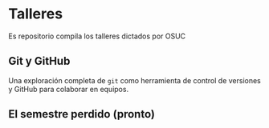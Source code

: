 # Talleres
Es repositorio compila los talleres dictados por OSUC

## Git y GitHub
Una exploración completa de `git` como herramienta de control de versiones y GitHub para colaborar en equipos.

## El semestre perdido (pronto)
